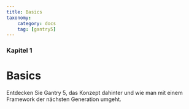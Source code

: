 ```yaml
---
title: Basics
taxonomy:
    category: docs
    tag: [gantry5]
---
```


### Kapitel 1

# Basics

Entdecken Sie Gantry 5, das Konzept dahinter und wie man mit einem Framework der nächsten Generation umgeht.
